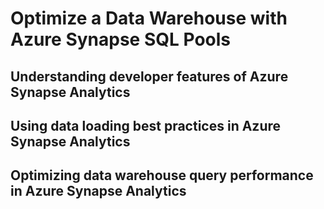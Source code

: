 # Optimize a Data Warehouse with Azure Synapse SQL Pools

## Understanding developer features of Azure Synapse Analytics

## Using data loading best practices in Azure Synapse Analytics

## Optimizing data warehouse query performance in Azure Synapse Analytics
